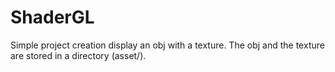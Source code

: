 # ShaderGL
Simple project creation display an obj with a texture. The obj and the texture are stored in a directory (asset/).
